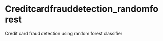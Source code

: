 # Creditcardfrauddetection_randomforest
Credit card fraud detection using random forest classifier 

